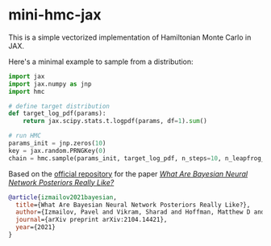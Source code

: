 # mini-hmc-jax 

This is a simple vectorized implementation of Hamiltonian Monte Carlo in JAX.

Here's a minimal example to sample from a distribution:

```python
import jax
import jax.numpy as jnp
import hmc

# define target distribution
def target_log_pdf(params):
    return jax.scipy.stats.t.logpdf(params, df=1).sum()

# run HMC
params_init = jnp.zeros(10)
key = jax.random.PRNGKey(0)
chain = hmc.sample(params_init, target_log_pdf, n_steps=10, n_leapfrog_steps=100, step_size=0.1, key=key)
```

Based on the [official repository](https://github.com/google-research/google-research/tree/master/bnn_hmc) for the paper [_What Are Bayesian Neural Network Posteriors Really Like?_](https://arxiv.org/abs/2104.14421)

```bibtex
@article{izmailov2021bayesian,
  title={What Are Bayesian Neural Network Posteriors Really Like?},
  author={Izmailov, Pavel and Vikram, Sharad and Hoffman, Matthew D and Wilson, Andrew Gordon},
  journal={arXiv preprint arXiv:2104.14421},
  year={2021}
}
```
